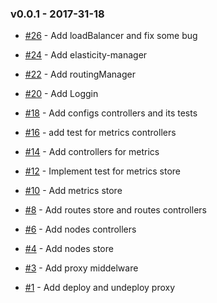### v0.0.1 - 2017-31-18

- [#26](https://github.com/isa-group/governify-elasticity-test-sla-proxy/issues/26) - Add loadBalancer and fix some bug

- [#24](https://github.com/isa-group/governify-elasticity-test-sla-proxy/issues/24) - Add elasticity-manager

- [#22](https://github.com/isa-group/governify-elasticity-test-sla-proxy/issues/22) - Add routingManager

- [#20](https://github.com/isa-group/governify-elasticity-test-sla-proxy/issues/20) - Add Loggin

- [#18](https://github.com/isa-group/governify-elasticity-test-sla-proxy/issues/18) - Add configs controllers and its tests

- [#16](https://github.com/isa-group/governify-elasticity-test-sla-proxy/issues/16) - add test for metrics controllers

- [#14](https://github.com/isa-group/governify-elasticity-test-sla-proxy/issues/14) - Add controllers for metrics

- [#12](https://github.com/isa-group/governify-elasticity-test-sla-proxy/issues/12) - Implement test for metrics store

- [#10](https://github.com/isa-group/governify-elasticity-test-sla-proxy/issues/10) - Add metrics store

- [#8](https://github.com/isa-group/governify-elasticity-test-sla-proxy/issues/8) - Add routes store and routes controllers

- [#6](https://github.com/isa-group/governify-elasticity-test-sla-proxy/issues/6) - Add nodes controllers

- [#4](https://github.com/isa-group/governify-elasticity-test-sla-proxy/issues/4) - Add nodes store

- [#3](https://github.com/isa-group/governify-elasticity-test-sla-proxy/issues/3) - Add proxy middelware

- [#1](https://github.com/isa-group/governify-elasticity-test-sla-proxy/issues/1) - Add deploy and undeploy proxy 

